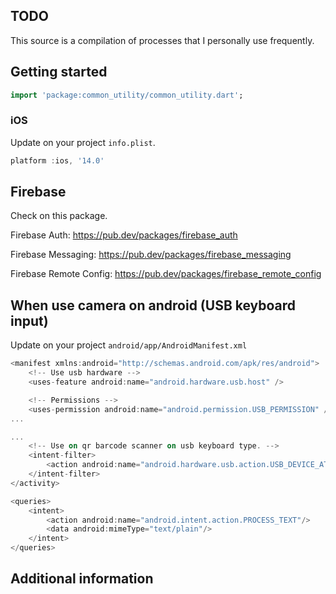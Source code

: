 ## TODO
This source is a compilation of processes that I personally use frequently.

## Getting started
```dart
import 'package:common_utility/common_utility.dart';
```

### iOS
Update on your project `info.plist`.
```dart
platform :ios, '14.0'
```

## Firebase
Check on this package.

Firebase Auth: https://pub.dev/packages/firebase_auth

Firebase Messaging: https://pub.dev/packages/firebase_messaging

Firebase Remote Config: https://pub.dev/packages/firebase_remote_config

## When use camera on android (USB keyboard input)
Update on your project `android/app/AndroidManifest.xml`
```dart
<manifest xmlns:android="http://schemas.android.com/apk/res/android">
    <!-- Use usb hardware -->
    <uses-feature android:name="android.hardware.usb.host" />

    <!-- Permissions -->
    <uses-permission android:name="android.permission.USB_PERMISSION" />
...
```

```dart
...
    <!-- Use on qr barcode scanner on usb keyboard type. -->
    <intent-filter>
        <action android:name="android.hardware.usb.action.USB_DEVICE_ATTACHED" />
    </intent-filter>
</activity>
```

```dart
<queries>
    <intent>
        <action android:name="android.intent.action.PROCESS_TEXT"/>
        <data android:mimeType="text/plain"/>
    </intent>
</queries>
```

## Additional information

